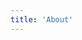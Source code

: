 ```yaml
---
title: 'About'
---
```


<!--
This content will be displayed at the top of the index page.
You can leave this empty if you don’t want to show any content.
-->

